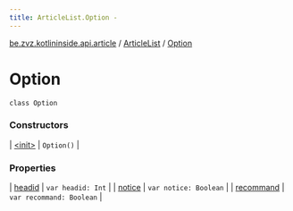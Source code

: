 ```yaml
---
title: ArticleList.Option - 
---
```


[be.zvz.kotlininside.api.article](../../index.html) / [ArticleList](../index.html) / [Option](./index.html)

# Option

`class Option`

### Constructors

| [&lt;init&gt;](-init-.html) | `Option()` |

### Properties

| [headid](headid.html) | `var headid: Int` |
| [notice](notice.html) | `var notice: Boolean` |
| [recommand](recommand.html) | `var recommand: Boolean` |

